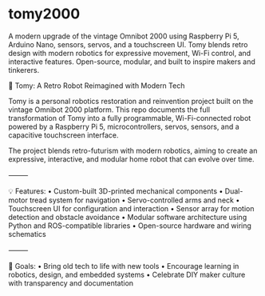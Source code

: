 # tomy2000
A modern upgrade of the vintage Omnibot 2000 using Raspberry Pi 5, Arduino Nano, sensors, servos, and a touchscreen UI. Tomy blends retro design with modern robotics for expressive movement, Wi-Fi control, and interactive features. Open-source, modular, and built to inspire makers and tinkerers.

🦾 Tomy: A Retro Robot Reimagined with Modern Tech

Tomy is a personal robotics restoration and reinvention project built on the vintage Omnibot 2000 platform. This repo documents the full transformation of Tomy into a fully programmable, Wi-Fi-connected robot powered by a Raspberry Pi 5, microcontrollers, servos, sensors, and a capacitive touchscreen interface.

The project blends retro-futurism with modern robotics, aiming to create an expressive, interactive, and modular home robot that can evolve over time.

⸻

💡 Features:
	•	Custom-built 3D-printed mechanical components
	•	Dual-motor tread system for navigation
	•	Servo-controlled arms and neck
	•	Touchscreen UI for configuration and interaction
	•	Sensor array for motion detection and obstacle avoidance
	•	Modular software architecture using Python and ROS-compatible libraries
	•	Open-source hardware and wiring schematics

⸻

🎯 Goals:
	•	Bring old tech to life with new tools
	•	Encourage learning in robotics, design, and embedded systems
	•	Celebrate DIY maker culture with transparency and documentation

